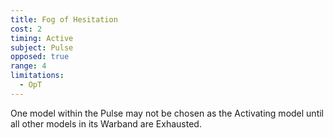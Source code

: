 ```yaml
---
title: Fog of Hesitation
cost: 2
timing: Active
subject: Pulse
opposed: true
range: 4
limitations:
  - OpT
---
```

One model within the Pulse may not be chosen as the Activating model until all other models in its Warband are Exhausted.